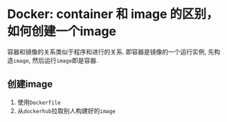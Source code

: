 # Docker: container 和 image 的区别，如何创建一个image

容器和镜像的关系类似于程序和进行的关系. 即容器是镜像的一个运行实例, 先构造`image`, 然后运行`image`即是容器.

## 创建image

1. 使用`Dockerfile`
2. 从`dockerhub`拉取别人构建好的`image`